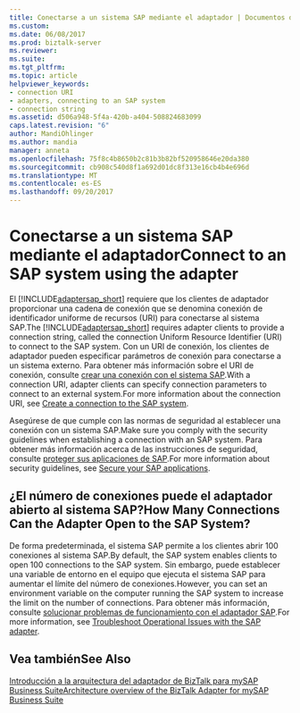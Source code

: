 ```yaml
---
title: Conectarse a un sistema SAP mediante el adaptador | Documentos de Microsoft
ms.custom: 
ms.date: 06/08/2017
ms.prod: biztalk-server
ms.reviewer: 
ms.suite: 
ms.tgt_pltfrm: 
ms.topic: article
helpviewer_keywords:
- connection URI
- adapters, connecting to an SAP system
- connection string
ms.assetid: d506a948-5f4a-420b-a404-508824683099
caps.latest.revision: "6"
author: MandiOhlinger
ms.author: mandia
manager: anneta
ms.openlocfilehash: 75f8c4b8650b2c81b3b82bf520958646e20da380
ms.sourcegitcommit: cb908c540d8f1a692d01dc8f313e16cb4b4e696d
ms.translationtype: MT
ms.contentlocale: es-ES
ms.lasthandoff: 09/20/2017
---
```

# <a name="connect-to-an-sap-system-using-the-adapter"></a><span data-ttu-id="82c19-102">Conectarse a un sistema SAP mediante el adaptador</span><span class="sxs-lookup"><span data-stu-id="82c19-102">Connect to an SAP system using the adapter</span></span>
<span data-ttu-id="82c19-103">El [!INCLUDE[adaptersap_short](../../includes/adaptersap-short-md.md)] requiere que los clientes de adaptador proporcionar una cadena de conexión que se denomina conexión de identificador uniforme de recursos (URI) para conectarse al sistema SAP.</span><span class="sxs-lookup"><span data-stu-id="82c19-103">The [!INCLUDE[adaptersap_short](../../includes/adaptersap-short-md.md)] requires adapter clients to provide a connection string, called the connection Uniform Resource Identifier (URI) to connect to the SAP system.</span></span> <span data-ttu-id="82c19-104">Con un URI de conexión, los clientes de adaptador pueden especificar parámetros de conexión para conectarse a un sistema externo. Para obtener más información sobre el URI de conexión, consulte [crear una conexión con el sistema SAP](../../adapters-and-accelerators/adapter-sap/create-a-connection-to-the-sap-system.md).</span><span class="sxs-lookup"><span data-stu-id="82c19-104">With a connection URI, adapter clients can specify connection parameters to connect to an external system.For more information about the connection URI, see [Create a connection to the SAP system](../../adapters-and-accelerators/adapter-sap/create-a-connection-to-the-sap-system.md).</span></span>  
  
 <span data-ttu-id="82c19-105">Asegúrese de que cumple con las normas de seguridad al establecer una conexión con un sistema SAP.</span><span class="sxs-lookup"><span data-stu-id="82c19-105">Make sure you comply with the security guidelines when establishing a connection with an SAP system.</span></span> <span data-ttu-id="82c19-106">Para obtener más información acerca de las instrucciones de seguridad, consulte [proteger sus aplicaciones de SAP](../../adapters-and-accelerators/adapter-sap/secure-your-sap-applications.md).</span><span class="sxs-lookup"><span data-stu-id="82c19-106">For more information about security guidelines, see [Secure your SAP applications](../../adapters-and-accelerators/adapter-sap/secure-your-sap-applications.md).</span></span>
  
## <a name="how-many-connections-can-the-adapter-open-to-the-sap-system"></a><span data-ttu-id="82c19-107">¿El número de conexiones puede el adaptador abierto al sistema SAP?</span><span class="sxs-lookup"><span data-stu-id="82c19-107">How Many Connections Can the Adapter Open to the SAP System?</span></span>  
 <span data-ttu-id="82c19-108">De forma predeterminada, el sistema SAP permite a los clientes abrir 100 conexiones al sistema SAP.</span><span class="sxs-lookup"><span data-stu-id="82c19-108">By default, the SAP system enables clients to open 100 connections to the SAP system.</span></span> <span data-ttu-id="82c19-109">Sin embargo, puede establecer una variable de entorno en el equipo que ejecuta el sistema SAP para aumentar el límite del número de conexiones.</span><span class="sxs-lookup"><span data-stu-id="82c19-109">However, you can set an environment variable on the computer running the SAP system to increase the limit on the number of connections.</span></span> <span data-ttu-id="82c19-110">Para obtener más información, consulte [solucionar problemas de funcionamiento con el adaptador SAP](../../adapters-and-accelerators/adapter-sap/troubleshoot-operational-issues-with-the-sap-adapter.md).</span><span class="sxs-lookup"><span data-stu-id="82c19-110">For more information, see [Troubleshoot Operational Issues with the SAP adapter](../../adapters-and-accelerators/adapter-sap/troubleshoot-operational-issues-with-the-sap-adapter.md).</span></span>  
  
## <a name="see-also"></a><span data-ttu-id="82c19-111">Vea también</span><span class="sxs-lookup"><span data-stu-id="82c19-111">See Also</span></span>  
 [<span data-ttu-id="82c19-112">Introducción a la arquitectura del adaptador de BizTalk para mySAP Business Suite</span><span class="sxs-lookup"><span data-stu-id="82c19-112">Architecture overview of the BizTalk Adapter for mySAP Business Suite</span></span>](../../adapters-and-accelerators/adapter-sap/architecture-overview-of-the-biztalk-adapter-for-mysap-business-suite.md)